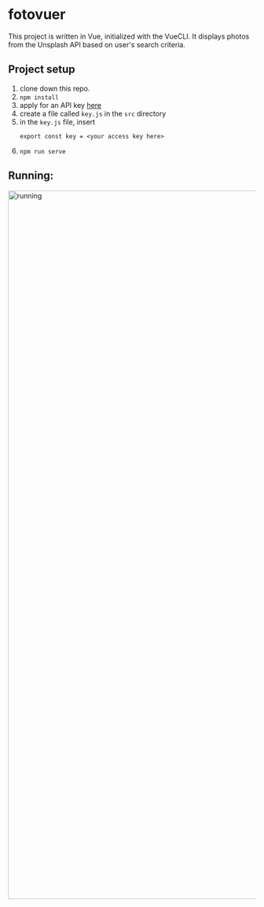 # fotovuer
This project is written in Vue, initialized with the VueCLI. It displays photos from the Unsplash API based on user's search criteria.

## Project setup

 1. clone down this repo.
 2. ```npm install```
 3. apply for an API key [here](https://unsplash.com/developers)
 4. create a file called ```key.js``` in the ```src``` directory
 5. in the ```key.js``` file, insert
    ```
    export const key = <your access key here>
    ``` 
 6. ```npm run serve```

## Running:
<img width="1440" alt="running" src="https://user-images.githubusercontent.com/35431767/53512643-7edabc80-3a80-11e9-8d93-da7152febb4e.png">
